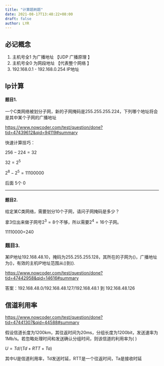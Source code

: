 ```yaml
---
title: "计算题刷题"
date: 2021-08-17T13:48:22+08:00
draft: false
author: LYR
---
```






##  必记概念

1. 主机号全1 为广播地址   【UDP 广播原理 】
2. 主机号全0 为网段地址    【代表整个网络 】
3. 192.168.0.1 - 192.168.0.254  IP地址







## Ip计算

#### 题目1.

一个C类网络被划分子网，新的子网掩码是255.255.255.224，下列哪个地址将会是其中某个子网的广播地址

https://www.nowcoder.com/test/question/done?tid=47439612&qid=94119#summary



快速计算技巧：

$256-224=32$

$32=2^5$

$2^8 - 2^5 = 11100000$



后面 5个 0

---



#### 题目2.

给定某C类网络，需要划分10个子网，请问子网掩码是多少？

拿3位出来做子网号$2^3=8$个不够，所以需要$2^4=16$个子网。

11110000=240



### 题目3.

某IP地址192.168.48.10，掩码为255.255.255.128，其所在的子网为()，广播地址为()，有效的主机IP地址范围从()到().

https://www.nowcoder.com/test/question/done?tid=47442958&qid=14616#summary

答案：192.168.48.0/192.168.48.127/192.168.48.1  到 192.168.48.126

















## 信道利用率



https://www.nowcoder.com/test/question/done?tid=47441307&qid=44588#summary

假设信道长度为1200km，其往返时间为20ms，分组长度为1200bit，发送速率为1Mb/s。若忽略处理时间和发送确认分组时间，则该信道的利用率为( )

$U = Td / (Td + RTT +Ta)$

其中U是信道利用率，Td发送时延，RTT是一个往返时间，Ta是接收时延











































​	













